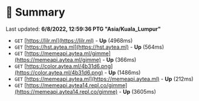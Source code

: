# 📖 Summary
Last updated: **6/8/2022, 12:59:36 PTG "Asia/Kuala_Lumpur"**

- `GET` [https://lilr.ml](https://lilr.ml) - **Up** (4968ms)
- `GET` [https://hst.aytea.ml](https://hst.aytea.ml) - **Up** (564ms)
- `GET` [https://memeapi.aytea.ml/gimme](https://memeapi.aytea.ml/gimme) - **Up** (366ms)
- `GET` [https://color.aytea.ml/4b31d6.png](https://color.aytea.ml/4b31d6.png) - **Up** (1486ms)
- `GET` [https://memeapi.aytea.ml](https://memeapi.aytea.ml) - **Up** (212ms)
- `GET` [https://memeapi.aytea14.repl.co/gimme](https://memeapi.aytea14.repl.co/gimme) - **Up** (3605ms)
